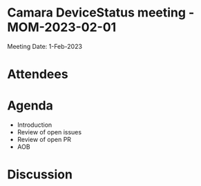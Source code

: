 Camara DeviceStatus meeting - MOM-2023-02-01
===============
Meeting Date: 1-Feb-2023

Attendees
=========

Agenda
=====
* Introduction
* Review of open issues 
* Review of open PR 
* AOB 

Discussion
==========
